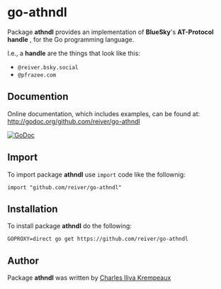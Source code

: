 # go-athndl

Package **athndl** provides an implementation of **BlueSky**'s **AT-Protocol** **handle** , for the Go programming language.

I.e., a **handle** are the things that look like this:

* `@reiver.bsky.social`
* `@pfrazee.com`

## Documention

Online documentation, which includes examples, can be found at: http://godoc.org/github.com/reiver/go-athndl

[![GoDoc](https://godoc.org/github.com/reiver/go-athndl?status.svg)](https://godoc.org/github.com/reiver/go-athndl)

## Import

To import package **athndl** use `import` code like the follownig:
```
import "github.com/reiver/go-athndl"
```

## Installation

To install package **athndl** do the following:
```
GOPROXY=direct go get https://github.com/reiver/go-athndl
```

## Author

Package **athndl** was written by [Charles Iliya Krempeaux](http://reiver.link)
